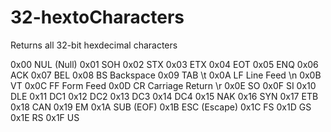 # 32-hextoCharacters
Returns all 32-bit hexdecimal characters 


0x00	NUL (Null)
0x01	SOH
0x02	STX
0x03	ETX
0x04	EOT
0x05	ENQ
0x06	ACK
0x07	BEL
0x08	BS Backspace
0x09	TAB \t
0x0A	LF Line Feed \n
0x0B	VT
0x0C	FF Form Feed
0x0D	CR Carriage Return \r
0x0E	SO
0x0F	SI
0x10	DLE
0x11	DC1
0x12	DC2
0x13	DC3
0x14	DC4
0x15	NAK
0x16	SYN
0x17	ETB
0x18	CAN
0x19	EM
0x1A	SUB (EOF)
0x1B	ESC (Escape)
0x1C	FS
0x1D	GS
0x1E	RS
0x1F	US

